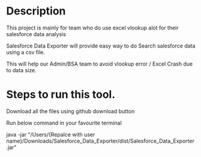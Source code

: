 # Description

This project is mainly for team who do use excel vlookup alot for their salesforce data analysis

Salesforce Data Exporter will provide easy way to do Search salesforce data using a csv file.

This will help our Admin/BSA team to avoid vlookup error / Excel Crash due to data size.

# Steps to run this tool.

Download all the files using github download button 

Run below command in your favourite terminal 

java -jar "/Users/{Repalce with user name}/Downloads/Salesforce_Data_Exporter/dist/Salesforce_Data_Exporter.jar"
